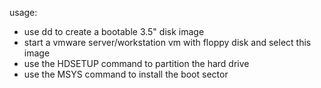 usage:

- use dd to create a bootable 3.5" disk image
- start a vmware server/workstation vm with floppy disk and select this image
- use the HDSETUP command to partition the hard drive
- use the MSYS command to install the boot sector
